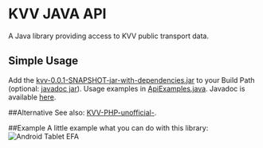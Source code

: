 # KVV JAVA API
A Java library providing access to KVV public transport data.

## Simple Usage
Add the <a href="https://github.com/MartinLoeper/KVV_JAVA_API/blob/master/kvv/target/kvv-0.0.1-SNAPSHOT-jar-with-dependencies.jar?raw=true">kvv-0.0.1-SNAPSHOT-jar-with-dependencies.jar</a>
to your Build Path (optional: <a href="https://github.com/MartinLoeper/KVV_JAVA_API/blob/master/kvv/target/kvv-0.0.1-SNAPSHOT-javadoc.jar?raw=true">javadoc jar</a>).
Usage examples in <a href="https://github.com/MartinLoeper/KVV_JAVA_API/blob/master/kvv/src/test/java/ApiExamples.java">ApiExamples.java</a>.
Javadoc is available <a href="http://martinloeper.github.io/KVV_JAVA_API/kvv/doc/">here</a>.

##Alternative
See also: <a href="https://github.com/MartinLoeper/KVV-PHP-unofficial-">KVV-PHP-unofficial-</a>.

##Example
A little example what you can do with this library:
![Android Tablet EFA](https://lh3.googleusercontent.com/PhRgcKf2bHEbHPL0ccgSY9RcDNecNzgddBAgimVtRiQ=w1247-h935-no)
